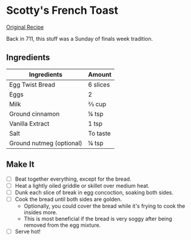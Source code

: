 # Scotty's French Toast

[Original Recipe](http://allrecipes.com/recipe/7016/french-toast-i/)

Back in 711, this stuff was a Sunday of finals week tradition.  

## Ingredients

| Ingredients                | Amount   |
|----------------------------|----------|
| Egg Twist Bread            | 6 slices |
| Eggs                       | 2        |
| Milk                       | ⅔ cup    |
| Ground cinnamon            | ¼ tsp    |
| Vanilla Extract            | 1 tsp    |
| Salt                       | To taste |
| Ground nutmeg (optional)   | ¼ tsp    |


## Make It

- [ ] Beat together everything, except for the bread.
- [ ] Heat a lightly oiled griddle or skillet over medium heat.
- [ ] Dunk each slice of break in egg concoction, soaking both sides.
- [ ] Cook the bread until both sides are golden.
	- Optionally, you could cover the bread while it's frying to cook the insides more.
	- This is most beneficial if the bread is very soggy after being removed from the egg mixture.
- [ ] Serve hot!